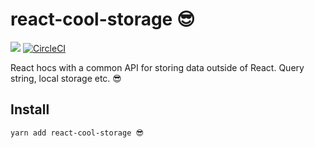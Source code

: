 # react-cool-storage 😎

<a href="https://www.npmjs.com/package/react-cool-storage"><img src="https://img.shields.io/npm/v/react-cool-storage.svg?style=flat-square"></a>
[![CircleCI](https://circleci.com/gh/blueflag/react-cool-storage/tree/master.svg?style=shield)](https://circleci.com/gh/blueflag/react-cool-storage/tree/master)

React hocs with a common API for storing data outside of React. Query string, local storage etc. 😎

## Install

```sh
yarn add react-cool-storage 😎
```
